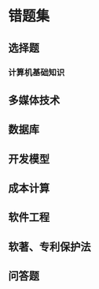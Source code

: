 # 错题集



## 选择题



### 计算机基础知识





## 多媒体技术



## 数据库





## 开发模型





## 成本计算





## 软件工程





## 软著、专利保护法







## 问答题







